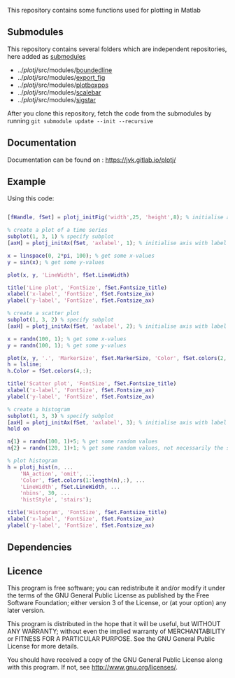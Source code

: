 This repository contains some functions used for plotting in Matlab

## Submodules
This repository contains several folders which are independent repositories, here added as [submodules](https://git-scm.com/book/en/v2/Git-Tools-Submodules)

* ../*plotj*/src/modules/[boundedline](https://github.com/kakearney/boundedline-pkg)
* ../*plotj*/src/modules/[export_fig](https://github.com/altmany/export_fig.git)
* ../*plotj*/src/modules/[plotboxpos](https://github.com/kakearney/plotboxpos-pkg)
* ../*plotj*/src/modules/[scalebar](https://github.com/chenxinfeng4/scalebar.git)
* ../*plotj*/src/modules/[sigstar](https://github.com/raacampbell/sigstar.git)


After you clone this repository, fetch the code from the submodules by running 
`git submodule update --init --recursive`

## Documentation
Documentation can be found on : https://jvk.gitlab.io/plotj/

## Example
Using this code:

```matlab

[fHandle, fSet] = plotj_initFig('width',25, 'height',8); % initialise a figure 

% create a plot of a time series
subplot(1, 3, 1) % specify subplot
[axH] = plotj_initAx(fSet, 'axlabel', 1); % initialise axis with label 'a'

x = linspace(0, 2*pi, 100); % get some x-values
y = sin(x); % get some y-values

plot(x, y, 'LineWidth', fSet.LineWidth)

title('Line plot', 'FontSize', fSet.Fontsize_title)
xlabel('x-label', 'FontSize', fSet.Fontsize_ax)
ylabel('y-label', 'FontSize', fSet.Fontsize_ax)

% create a scatter plot
subplot(1, 3, 2) % specify subplot
[axH] = plotj_initAx(fSet, 'axlabel', 2); % initialise axis with label 'b'

x = randn(100, 1); % get some x-values
y = randn(100, 1); % get some y-values

plot(x, y, '.', 'MarkerSize', fSet.MarkerSize, 'Color', fSet.colors(2,:) )
h = lsline;
h.Color = fSet.colors(4,:);

title('Scatter plot', 'FontSize', fSet.Fontsize_title)
xlabel('x-label', 'FontSize', fSet.Fontsize_ax)
ylabel('y-label', 'FontSize', fSet.Fontsize_ax)

% create a histogram
subplot(1, 3, 3) % specify subplot
[axH] = plotj_initAx(fSet, 'axlabel', 3); % initialise axis with label 'b'
hold on 

n{1} = randn(100, 1)+5; % get some random values
n{2} = randn(120, 1)+1; % get some random values, not necessarily the same number

% plot histogram
h = plotj_hist(n, ...
    'NA_action', 'omit', ...
    'Color', fSet.colors(1:length(n),:), ...
    'LineWidth', fSet.LineWidth, ...
    'nbins', 30, ...
    'histStyle', 'stairs');

title('Histogram', 'FontSize', fSet.Fontsize_title)
xlabel('x-label', 'FontSize', fSet.Fontsize_ax)
ylabel('y-label', 'FontSize', fSet.Fontsize_ax)
```

## Dependencies

## Licence
This program is free software; you can redistribute it and/or modify it under the terms of the GNU General Public License as published by the Free Software Foundation; either version 3 of the License, or (at your option) any later version.

This program is distributed in the hope that it will be useful, but WITHOUT ANY WARRANTY; without even the implied warranty of MERCHANTABILITY or FITNESS FOR A PARTICULAR PURPOSE. See the GNU General Public License for more details.

You should have received a copy of the GNU General Public License along with this program. If not, see http://www.gnu.org/licenses/.